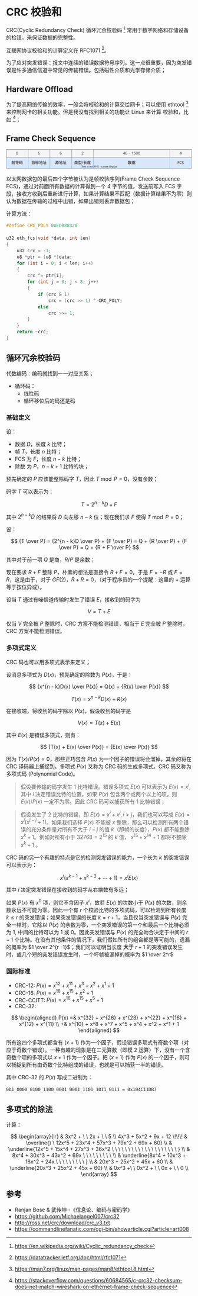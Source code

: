 # CRC 校验和

CRC(Cyclic Redundancy Check) 循环冗余校验码 [^crc] 常用于数字网络和存储设备的检错，来保证数据的完整性。

互联网协议校验和的计算定义在 RFC1071 [^rfc1071]。

为了应对突发错误：报文中连续的错误数据符号序列。这一点很重要，因为突发错误是许多通信信道中常见的传输错误。包括磁性介质和光学存储介质；

## Hardware Offload

为了提高网络传输的效率，一般会将校验和的计算交给网卡；可以使用 ethtool [^ethtool] 来控制网卡的相关功能。但是我没有找到相关的功能让 Linux 来计算 校验和，比如 [^bug0]；

## Frame Check Sequence

![](images/ethernet_farme.svg)

以太网数据包的最后四个字节被认为是帧校验序列(Frame Check Sequence FCS)，通过对前面所有数据的计算得到一个 4 字节的值，发送前写入 FCS 字段，接收方收到后重新进行计算，如果计算结果不匹配（数据计算结果不为零）则认为数据在传输的过程中出错，如果出错则丢弃数据包；

计算方法：

```c++
#define CRC_POLY 0xEDB88320

u32 eth_fcs(void *data, int len)
{
    u32 crc = -1;
    u8 *ptr = (u8 *)data;
    for (int i = 0; i < len; i++)
    {
        crc ^= ptr[i];
        for (int j = 0; j < 8; j++)
        {
            if (crc & 1)
                crc = (crc >> 1) ^ CRC_POLY;
            else
                crc >>= 1;
        }
    }
    return ~crc;
}
```

## 循环冗余校验码

代数编码：编码就找到一一对应关系；

- 循环码：
    - 线性码
    - 循环移位后的码还是码

### 基础定义

设：

- 数据 $D$，长度 $k$ 比特；
- 帧 $T$，长度 $n$ 比特；
- FCS 为 $F$，长度 $n - k$ 比特；
- 除数 为 $P$，$n - k + 1$ 比特的块；

预先确定的 $P$ 应该能整除码字 $T$，因此 $T \bmod P = 0$，没有余数；

码字 $T$ 可以表示为：

$$
T = 2^{n - k}D + F
$$

其中 $2^{n - k}D$ 的结果将 $D$ 向左移 $n - k$ 位；现在我们求 $F$ 使得 $T \bmod P = 0$；

设：

$$
{T \over P} = {2^{n - k}D \over P} + {F \over P} = Q + {R \over P} +  {F \over P} = Q + {R + F \over P}
$$

其中对于前一项 $Q$ 是商，$R/P$ 是余数；

现在要求 $R + F$ 整除 $P$，朴素的想法是直接令 $R + F = 0$，于是 $F = -R$ 或 $F = R$，这是由于，对于 $GF(2)$，$R + R = 0$，（对于程序员的一个提醒：这里的 $+$ 运算等于按位异或）。

设当 $T$ 通过有噪信道传输时发生了错误 $E$，接收到的码字为

$$
V = T + E
$$

仅当 $V$ 完全被 $P$ 整除时，CRC 方案不能检测错误，相当于 $E$ 完全被 $P$ 整除时，CRC 方案不能检测错误。

### 多项式定义

CRC 码也可以用多项式表示来定义；

设消息多项式为 $D(x)$，预先确定的除数为 $P(x)$，于是：

$$
{x^{n - k}D(x) \over P(x)} = Q(x) + {R(x) \over P(x)}
$$

$$
T(x) = x^{n-k} D(x) + R(x) 
$$

在接收端，将收到的码字除以 $P(x)$，假设收到的码字是

$$
V(x) = T(x) + E(x)
$$

其中 $E(x)$ 是错误多项式，则有：

$$
{T(x) + E(x) \over P(x)} = {E(x) \over P(x)} 
$$

因为 $T(x)/P(x)=0$，那些正巧包含 $P(x)$ 为一个因子的错误将会溜掉，其余的将在 CRC 译码器上捕捉到。多项式 $P(x)$ 又称为 CRC 码的生成多项式。CRC 码又称为多项式码 (Polynomial Code)。

> 假设要传输的码字发生 $1$ 比特错误。错误多项式 $E(x)$ 可以表示为 $E(x)=x^i$, 其中 $i$ 决定错误比特的位置。如果 $P(x)$ 包含两个或两个以上的项，则 $E(x)/P(x)$ 一定不为零。因此 CRC 码可以捕获所有 1 比特错误；


> 假设发生了 $2$ 比特的错误，即 $E(x)=x^i+x^j, i>j$，我们也可以写成 $E(x) = x^j(x^{i - j} + 1)$。如果我们选择 $P(x)$ 不能被 $x$ 整除，那么可以检测所有两个错误的充分条件是对所有不大于 $i-j$ 的值 $k$（即帧的长度），$P(x)$ 都不能整除 $x^k + 1$。例如对所有小于 $32768 = 2^{15}$ 的 $k$ 值， $x^{15} + x^{14} + 1$ 都将不整除 $x^k + 1$ 。

CRC 码的另一个有趣的特点是它的检测突发错误的能力，一个长为 $k$ 的突发错误可以表示为：

$$
x^i(x^{k - 1} + x^{k - 2} + \cdots + 1) = x^iE(x)
$$

其中 $i$ 决定突发错误在接收到的码字从右端数有多远；

如果 $P(x)$ 有 $x^0$ 项，则它不含因子 $x^i$，故若 $E(x)$ 的次数小于 $P(x)$ 的次数，则余数永远不可能为零。因此一个有 $r$ 个校验比特的多项式码，可以检测到所有长度 $k \leqslant r$ 的突发错误；如果突发错误的长度 $k = r + 1$，当且仅当突发错误与 $P(x)$ 完全一样时，它除以 $P(x)$ 的余数为零，一个突发错误的第一个和最后一个比特必须为 $1$, 中间的比特可以为 $1$ 或 $0$。因此突发错误与 $P(x)$ 的完全吻合决定于中间的 $r-1$ 个比特。在没有其他条件的情况下，我们假如所有的组合都是等可能的，遗漏的概率为 $1 \over 2^{r -1}$；我们可以证明当长度 **大于** $r + 1$ 的突发错误发生时，或几个短的突发错误发生时，一个坏帧被漏掉的概率为 $1 \over 2^r$

### 国际标准

- CRC-12: $P(x) =x^{12} + x^{11} + x^3 + x^2 + x^1 + 1$
- CRC-16: $P(x) =x^{16} + x^{15} + x^2 + 1$
- CRC-CCITT: $P(x) =x^{16} + x^{15} + x^5 + 1$
- CRC-32: 

$$
\begin{aligned}
P(x) =& x^{32} + x^{26} + x^{23} + x^{22} + x^{16} + x^{12} + x^{11} \\
+& x^{10} +  x^8 +  x^7 + x^5 + x^4 + x^2 + x^1 +  1
\end{aligned}
$$

所有这四个多项式都含有 $(x + 1)$ 作为一个因子，假设错误多项式有奇数个项（对应于奇数个错误）。一种有趣的现象是在二元算数（即模 $2$ 运算）下，没有一个含奇数个项的多项式以 $x + 1$ 作为一个因子。把 $(x + 1)$ 作为 $P(x)$ 的一个因子，则可以捕捉到所有由奇数个比特组成的错误，也就是可以捕获一半的错误。

其中 CRC-32 的 $P(x)$ 写成二进制为：

`0b1_0000_0100_1100_0001_0001_1101_1011_0111 = 0x104C11DB7`

## 多项式的除法

计算：

$$
\begin{array}{lr} 
& 3x^2 + \ \ 2x + \ \ 5 \\ 
4x^3 + 5x^2 +  9x + 12 \!\!\! & \overline{) \ 12x^5 + 23x^4 + 57x^3 + 79x^2 + 69x + 60} \\ 
& \underline{12x^5 + 15x^4 + 27x^3 + 36x^2 \ \ \ \ \ \ \ \ \ \ \ \ \ \ \ \ \ \ \ \ } \\ 
&  8x^4 + 30x^3 + 43x^2 + 69x \ \ \ \ \ \ \ \ \  \\
& \underline{8x^4 + 10x^3 + 18x^2 + 24x \ \ \ \ \ \ \ \ \ } \\ 
& 20x^3 + 25x^2 + 45x + 60 \\
& \underline{20x^3 + 25x^2 + 45x + 60} \\ 
& 0x^3 +\ \ 0x^2 + \ \ 0x + \ \ 0  \\
\end{array}
$$

## 参考

- Ranjan Bose & 武传坤 -《信息论、编码与密码学》
- https://github.com/Michaelangel007/crc32
- http://ross.net/crc/download/crc_v3.txt
- https://commandlinefanatic.com/cgi-bin/showarticle.cgi?article=art008

[^crc]: <https://en.wikipedia.org/wiki/Cyclic_redundancy_check>
[^rfc1071]: <https://datatracker.ietf.org/doc/html/rfc1071>
[^ethtool]: <https://man7.org/linux/man-pages/man8/ethtool.8.html>
[^bug0]: <https://stackoverflow.com/questions/60684565/c-crc32-checksum-does-not-match-wireshark-on-ethernet-frame-check-sequence>

